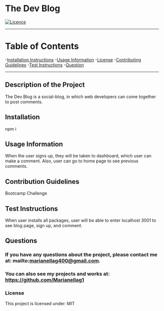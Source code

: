 

# **The Dev Blog**

[![Licence](http://img.shields.io/badge/License-MIT-yellow.svg)](https://opensource.org/licenses/MIT)

---


# **Table of Contents**

-[Installation Instructions](#installation)
-[Usage Information](#usage-information)
-[License](#license)
-[Contributing Guidelines](#contribution-guidelines)
-[Test Instructions](#test-instructions)
-[Question](#questions)


---

## **Description of the Project**
The Dev Blog is a social-blog, in which web developers can come together to post comments.



## **Installation**
npm i



## **Usage Information**
When the user signs up, they will be taken to dashboard, which user can make a comment. Also, user can go to home page to see previous comments.



## **Contribution Guidelines**
Bootcamp Challenge



## **Test Instructions**
When user installs all packages, user will be able to enter localhost 3001 to see blog page, sign up, and comment.



## **Questions**
### If you have any questions about the project, please contact me at: mailto:marianellag400@gmail.com. 
### You can also see my projects and works at: https://github.com/Marianellag1



### **License**
This project is licensed under:
    MIT
